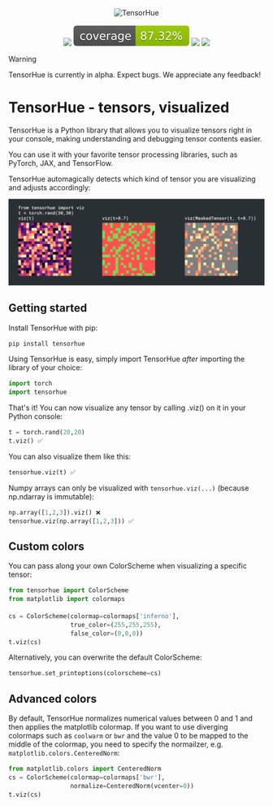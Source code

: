 <div align="center">
  <img src="https://raw.githubusercontent.com/epistoteles/tensorhue/main/.github/tensorhue.png" alt="TensorHue" width="1152">
</div>
<br>
<div align="center">
  <img src="https://img.shields.io/badge/python-≥3.9-blue.svg">
  <img src="https://raw.githubusercontent.com/epistoteles/tensorhue/main/coverage-badge.svg">
  <img src="https://img.shields.io/pypi/dm/tensorhue">
  <img src="https://img.shields.io/badge/contributions-welcome-orange.svg">
</div>

> [!WARNING]
> TensorHue is currently in alpha. Expect bugs. We appreciate any feedback!

# TensorHue - tensors, visualized

TensorHue is a Python library that allows you to visualize tensors right in your console, making understanding and debugging tensor contents easier.

You can use it with your favorite tensor processing libraries, such as PyTorch, JAX, and TensorFlow.  

TensorHue automagically detects which kind of tensor you are visualizing and adjusts accordingly:

<div align="center">
  <img src="https://raw.githubusercontent.com/epistoteles/tensorhue/main/.github/tensor_types.png" alt="tensor types" width="1152">
</div>

## Getting started

Install TensorHue with pip:

```bash
pip install tensorhue
```

Using TensorHue is easy, simply import TensorHue *after* importing the library of your choice:

```python
import torch
import tensorhue
```

That's it! You can now visualize any tensor by calling .viz() on it in your Python console:

```python
t = torch.rand(20,20)
t.viz() ✅
```

You can also visualize them like this:

```python
tensorhue.viz(t) ✅
```

Numpy arrays can only be visualized with `tensorhue.viz(...)` (because np.ndarray is immutable):

```python
np.array([1,2,3]).viz() ❌
tensorhue.viz(np.array([1,2,3])) ✅
```
## Custom colors

You can pass along your own ColorScheme when visualizing a specific tensor:

```python
from tensorhue import ColorScheme
from matplotlib import colormaps

cs = ColorScheme(colormap=colormaps['inferno'],
                 true_color=(255,255,255),
                 false_color=(0,0,0))
t.viz(cs)
```

Alternatively, you can overwrite the default ColorScheme:


```python
tensorhue.set_printoptions(colorscheme=cs)
```

## Advanced colors

By default, TensorHue normalizes numerical values between 0 and 1 and then applies the matplotlib colormap. If you want to use diverging colormaps such as `coolwarm` or `bwr` and the value 0 to be mapped to the middle of the colormap, you need to specify the normailzer, e.g. `matplotlib.colors.CenteredNorm`:

```python
from matplotlib.colors import CenteredNorm
cs = ColorScheme(colormap=colormaps['bwr'],
                 normalize=CenteredNorm(vcenter=0))
t.viz(cs)
```
